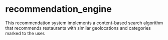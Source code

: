 # recommendation_engine
This recommendation system implements a content-based search algorithm that recommends restaurants with similar geolocations and categories marked to the user. 

